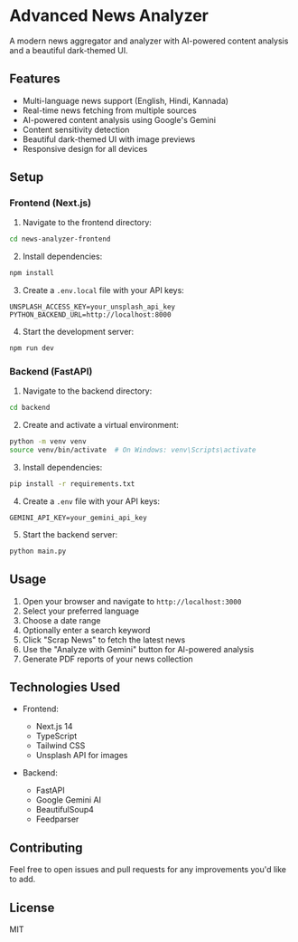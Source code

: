 # Advanced News Analyzer

A modern news aggregator and analyzer with AI-powered content analysis and a beautiful dark-themed UI.

## Features

- Multi-language news support (English, Hindi, Kannada)
- Real-time news fetching from multiple sources
- AI-powered content analysis using Google's Gemini
- Content sensitivity detection
- Beautiful dark-themed UI with image previews
- Responsive design for all devices

## Setup

### Frontend (Next.js)

1. Navigate to the frontend directory:
```bash
cd news-analyzer-frontend
```

2. Install dependencies:
```bash
npm install
```

3. Create a `.env.local` file with your API keys:
```
UNSPLASH_ACCESS_KEY=your_unsplash_api_key
PYTHON_BACKEND_URL=http://localhost:8000
```

4. Start the development server:
```bash
npm run dev
```

### Backend (FastAPI)

1. Navigate to the backend directory:
```bash
cd backend
```

2. Create and activate a virtual environment:
```bash
python -m venv venv
source venv/bin/activate  # On Windows: venv\Scripts\activate
```

3. Install dependencies:
```bash
pip install -r requirements.txt
```

4. Create a `.env` file with your API keys:
```
GEMINI_API_KEY=your_gemini_api_key
```

5. Start the backend server:
```bash
python main.py
```

## Usage

1. Open your browser and navigate to `http://localhost:3000`
2. Select your preferred language
3. Choose a date range
4. Optionally enter a search keyword
5. Click "Scrap News" to fetch the latest news
6. Use the "Analyze with Gemini" button for AI-powered analysis
7. Generate PDF reports of your news collection

## Technologies Used

- Frontend:
  - Next.js 14
  - TypeScript
  - Tailwind CSS
  - Unsplash API for images

- Backend:
  - FastAPI
  - Google Gemini AI
  - BeautifulSoup4
  - Feedparser

## Contributing

Feel free to open issues and pull requests for any improvements you'd like to add.

## License

MIT 